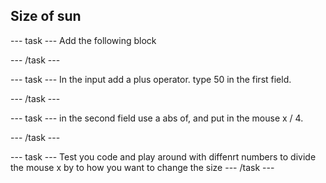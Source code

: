 ## Size of sun

--- task ---
Add the following block

--- /task ---

--- task ---
In the input add a plus operator. type 50 in the first field.

--- /task ---

--- task ---
in the second field use a abs of, and put in the mouse x / 4. 



--- /task ---

--- task ---
Test you code and play around with diffenrt numbers to divide the mouse x by to how you want to change the size
--- /task ---